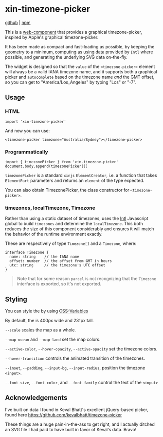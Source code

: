 # xin-timezone-picker

[github](https://github.com/tonioloewald/xinjs-timezone-picker#readme) | [npm](https://www.npmjs.com/package/xinjs-timezone-picker)

This is a [web-component](https://developer.mozilla.org/en-US/docs/Web/API/Web_components) 
that provides a graphical timezone-picker, inspired by Apple's graphical timezone-picker.

It has been made as compact and fast-loading as possible, by keeping the geometry to a minimum,
computing as using data provided by `Intl` where possible, and generating the underlying SVG
data on-the-fly.

The widget is designed so that the `value` of the `<timezone-picker>` element will always
be a valid IANA timezone name, and it supports both a graphical picker and `autocomplete`
based on the timezone name *and* the GMT offset, so you can get to "America/Los_Angeles"
by typing "Los" or "-7".

## Usage

### HTML

    import 'xin-timezone-picker'

And now you can use:

    <timezone-picker timezone="Australia/Sydney"></timezone-picker>

### Programmatically

    import { timezonePicker } from 'xin-timezone-picker'
    document.body.append(timezonePicker())

`timezonePicker` is a standard `xinjs` `ElementCreator`, i.e. a function that takes
`ElementPart` parameters and returns an `element` of the type expected.

You can also obtain TimezonePicker, the class constructor for `<timezone-picker>`.

### timezones, localTimezone, Timezone

Rather than using a static dataset of timezones, <timezone-picker> uses the 
[Intl](https://developer.mozilla.org/en-US/docs/Web/JavaScript/Reference/Global_Objects/Intl)
Javascript global to build `timezones` and determine the `localTimezone`. This
both reduces the size of this component considerably and ensures it will match
the behavior of the runtime environment exactly.

These are respectively of type `Timezone[]` and a `Timezone`, where:

    interface Timezone {
      name: string    // the IANA name
      offset: number  // the offset from GMT in hours
      utc: string     // the timezone's UTC offset
    }

> Note that for some reason `parcel` is not recognizing that the `Timezone` interface is
> exported, so it's not exported.

## Styling

You can style the <timezone-picker> by using [CSS-Variables](https://developer.mozilla.org/en-US/docs/Web/CSS/CSS_cascading_variables)

By default, the <timezone-picker> is 400px wide and 231px tall.

`--scale` scales the map as a whole.

`--map-ocean` and `--map-land` set the map colors.

`--active-color`, `--hover-opacity`, `--active-opacity` set the timezone colors.

`--hover-transition` controls the animated transition of the timezones.

`--inset`, `--padding`, `--input-bg`, `--input-radius`, position the timezone `<input>`.

`--font-size`, `--font-color`, and `--font-family` control the text of the `<input>`

## Acknowledgements

I've built on data I found in Keval Bhatt's excellent jQuery-based picker,
found here https://github.com/kevalbhatt/timezone-picker

These things are a huge pain-in-the-ass to get right, and I actually ditched
an SVG file I had paid to have built in favor of Keval's data. Bravo!

